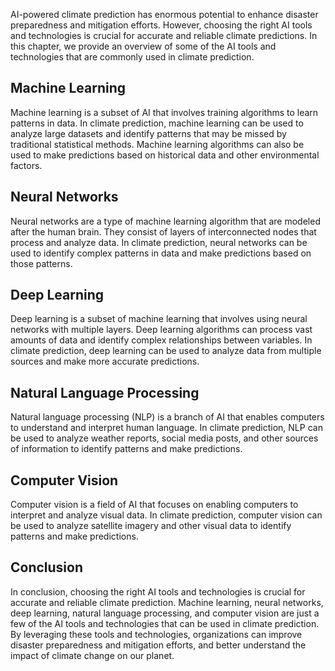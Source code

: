 

AI-powered climate prediction has enormous potential to enhance disaster preparedness and mitigation efforts. However, choosing the right AI tools and technologies is crucial for accurate and reliable climate predictions. In this chapter, we provide an overview of some of the AI tools and technologies that are commonly used in climate prediction.

Machine Learning
----------------

Machine learning is a subset of AI that involves training algorithms to learn patterns in data. In climate prediction, machine learning can be used to analyze large datasets and identify patterns that may be missed by traditional statistical methods. Machine learning algorithms can also be used to make predictions based on historical data and other environmental factors.

Neural Networks
---------------

Neural networks are a type of machine learning algorithm that are modeled after the human brain. They consist of layers of interconnected nodes that process and analyze data. In climate prediction, neural networks can be used to identify complex patterns in data and make predictions based on those patterns.

Deep Learning
-------------

Deep learning is a subset of machine learning that involves using neural networks with multiple layers. Deep learning algorithms can process vast amounts of data and identify complex relationships between variables. In climate prediction, deep learning can be used to analyze data from multiple sources and make more accurate predictions.

Natural Language Processing
---------------------------

Natural language processing (NLP) is a branch of AI that enables computers to understand and interpret human language. In climate prediction, NLP can be used to analyze weather reports, social media posts, and other sources of information to identify patterns and make predictions.

Computer Vision
---------------

Computer vision is a field of AI that focuses on enabling computers to interpret and analyze visual data. In climate prediction, computer vision can be used to analyze satellite imagery and other visual data to identify patterns and make predictions.

Conclusion
----------

In conclusion, choosing the right AI tools and technologies is crucial for accurate and reliable climate prediction. Machine learning, neural networks, deep learning, natural language processing, and computer vision are just a few of the AI tools and technologies that can be used in climate prediction. By leveraging these tools and technologies, organizations can improve disaster preparedness and mitigation efforts, and better understand the impact of climate change on our planet.
